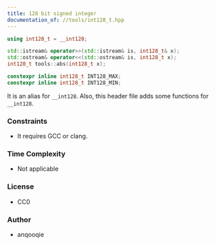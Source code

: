 ```yaml
---
title: 128 bit signed integer
documentation_of: //tools/int128_t.hpp
---
```


```cpp
using int128_t = __int128;

std::istream& operator>>(std::istream& is, int128_t& x);
std::ostream& operator<<(std::ostream& is, int128_t x);
int128_t tools::abs(int128_t x);

constexpr inline int128_t INT128_MAX;
constexpr inline int128_t INT128_MIN;
```

It is an alias for `__int128`.
Also, this header file adds some functions for `__int128`.

### Constraints
- It requires GCC or clang.

### Time Complexity
- Not applicable

### License
- CC0

### Author
- anqooqie
